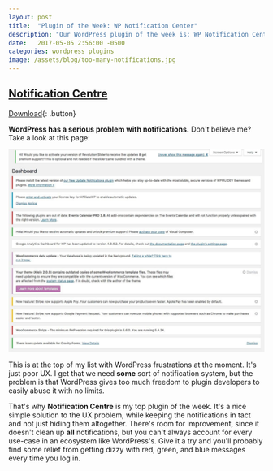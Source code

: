 ```yaml
---
layout: post
title:  "Plugin of the Week: WP Notification Center"
description: "Our WordPress plugin of the week is: WP Notification Center. We're sick of the messy notifications WordPress has yet to get a handle on."
date:   2017-05-05 2:56:00 -0500
categories: wordpress plugins
image: /assets/blog/too-many-notifications.jpg
---
```


## [Notification Centre](https://wordpress.org/plugins/wp-notification-center/)
[Download](https://wordpress.org/plugins/wp-notification-center/){: .button}

**WordPress has a serious problem with notifications.** Don't believe me? Take a look at this page:

![Chill on the notifications, please](/assets/blog/too-many-notifications.jpg)

This is at the top of my list with WordPress frustrations at the moment. It's just poor UX. I get that we need **some** sort of notification system, but the problem is that WordPress gives too much freedom to plugin developers to easily abuse it with no limits.

That's why **Notification Centre** is my top plugin of the week. It's a nice simple solution to the UX problem, while keeping the notifications in tact and not just hiding them altogether. There's room for improvement, since it doesn't clean up **all** notifications, but you can't always account for every use-case in an ecosystem like WordPress's. Give it a try and you'll probably find some relief from getting dizzy with red, green, and blue messages every time you log in.
